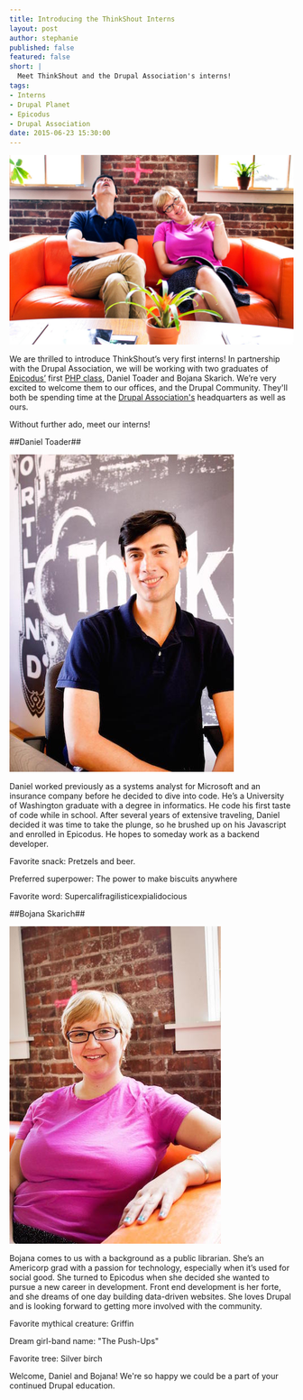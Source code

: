```yaml
---
title: Introducing the ThinkShout Interns
layout: post
author: stephanie
published: false
featured: false
short: |
  Meet ThinkShout and the Drupal Association's interns!
tags:
- Interns
- Drupal Planet
- Epicodus
- Drupal Association
date: 2015-06-23 15:30:00
---
```


![interns.jpg](/assets/images/blog/interns_0.jpg)

We are thrilled to introduce ThinkShout’s very first interns! In partnership with the Drupal Association, we will be working with two graduates of [Epicodus’](http://www.epicodus.com/) first [PHP class](http://www.epicodus.com/php/), Daniel Toader and Bojana Skarich. We’re very excited to welcome them to our offices, and the Drupal Community. They'll both be spending time at the [Drupal Association's](https://assoc.drupal.org/) headquarters as well as ours.

Without further ado, meet our interns!

##Daniel Toader##

![daniel.jpg](/assets/images/blog/interns_1.jpg)

Daniel worked previously as a systems analyst for Microsoft and an insurance company before he decided to dive into code. He’s a University of Washington graduate with a degree in informatics. He code his first taste of code while in school. After several years of extensive traveling, Daniel decided it was time to take the plunge, so he brushed up on his Javascript and enrolled in Epicodus. He hopes to someday work as a backend developer.

Favorite snack: Pretzels and beer.

Preferred superpower: The power to make biscuits anywhere

Favorite word: Supercalifragilisticexpialidocious

##Bojana Skarich##

![bojana.jpg](/assets/images/blog/interns_2.jpg)

Bojana comes to us with a background as a public librarian. She’s an Americorp grad with a passion for technology, especially when it’s used for social good. She turned to Epicodus when she decided she wanted to pursue a new career in development. Front end development is her forte, and she dreams of one day building data-driven websites. She loves Drupal and is looking forward to getting more involved with the community.

Favorite mythical creature: Griffin

Dream girl-band name: "The Push-Ups"

Favorite tree: Silver birch

Welcome, Daniel and Bojana! We're so happy we could be a part of your continued Drupal education.
